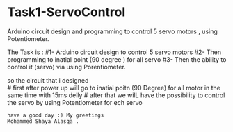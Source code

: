 # Task1-ServoControl
Arduino circuit design and programming to control 5 servo motors , using Potentiometer.


The Task is :
  #1- Arduino circuit design to control 5 servo motors
  #2- Then programming to inatial point (90 degree ) for all servo
  #3- Then the ability to control it (servo) via using Porentiometer. 
  
  
  so the circuit that i designed  
    # first after power up will go to inatial poitn (90 Degree) for all motor in the same time with 15ms delly 
    # after that we wilL have the possibility to control the servo by using Potentiometer for ech servo 
    
    
    
    have a good day :) My greetings
    Mohammed Shaya Alasqa .

    
